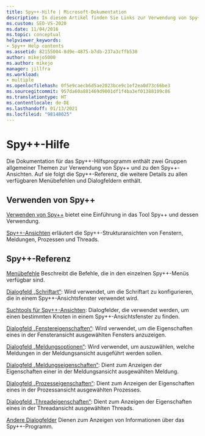 ```yaml
---
title: Spy++-Hilfe | Microsoft-Dokumentation
description: In diesem Artikel finden Sie Links zur Verwendung von Spy++ und den Ansichten von Spy++. Unter den Referenzlinks finden Sie ausführliche Informationen zu allen verfügbaren Spy++-Menübefehlen und -Dialogfeldern.
ms.custom: SEO-VS-2020
ms.date: 11/04/2016
ms.topic: conceptual
helpviewer_keywords:
- Spy++ Help contents
ms.assetid: 82155004-8d9e-4875-b7db-237a3cffb530
author: mikejo5000
ms.author: mikejo
manager: jillfra
ms.workload:
- multiple
ms.openlocfilehash: 0f5e9caecb6d5ae2023bce9c1ef2ea0d73c66be3
ms.sourcegitcommit: 957da60a881469d9001df1f4ba3ef01388109c86
ms.translationtype: HT
ms.contentlocale: de-DE
ms.lasthandoff: 01/13/2021
ms.locfileid: "98148025"
---
```

# <a name="spy-help"></a>Spy++-Hilfe
Die Dokumentation für das Spy++-Hilfsprogramm enthält zwei Gruppen allgemeiner Themen zur Verwendung von Spy++ und zu den Spy++-Ansichten. Auf sie folgt die Spy++-Referenz, die weitere Details zu allen verfügbaren Menübefehlen und Dialogfeldern enthält.

## <a name="using-spy"></a>Verwenden von Spy++
 [Verwenden von Spy++](../debugger/using-spy-increment.md) bietet eine Einführung in das Tool Spy++ und dessen Verwendung.

 [Spy++-Ansichten](../debugger/spy-increment-views.md) erläutert die Spy++-Strukturansichten von Fenstern, Meldungen, Prozessen und Threads.

## <a name="spy-reference"></a>Spy++-Referenz
 [Menübefehle](../debugger/menu-commands.md) Beschreibt die Befehle, die in den einzelnen Spy++-Menüs verfügbar sind.

 [Dialogfeld „Schriftart“](../debugger/font-dialog-box-microsoft-spy-increment-help.md): Wird verwendet, um die Schriftart zu konfigurieren, die in einem Spy++-Ansichtsfenster verwendet wird.

 [Suchtools für Spy++-Ansichten](../debugger/search-tools-for-spy-increment-views.md): Dialogfelder, die verwendet werden, um einen bestimmten Knoten in einem Spy++-Ansichtsfenster zu finden.

 [Dialogfeld „Fenstereigenschaften“](../debugger/window-properties-dialog-box.md): Wird verwendet, um die Eigenschaften eines in der Fensteransicht ausgewählten Fensters anzuzeigen.

 [Dialogfeld „Meldungsoptionen“](../debugger/message-options-dialog-box.md): Wird verwendet, um auszuwählen, welche Meldungen in der Meldungsansicht ausgeführt werden sollen.

 [Dialogfeld „Meldungseigenschaften“](../debugger/message-properties-dialog-box.md): Dient zum Anzeigen der Eigenschaften einer in der Meldungsansicht ausgewählten Meldung.

 [Dialogfeld „Prozesseigenschaften“](../debugger/process-properties-dialog-box.md): Dient zum Anzeigen der Eigenschaften eines in der Prozessansicht ausgewählten Prozesses.

 [Dialogfeld „Threadeigenschaften“](../debugger/thread-properties-dialog-box.md): Dient zum Anzeigen der Eigenschaften eines in der Threadansicht ausgewählten Threads.

 [Andere Dialogfelder](../debugger/other-dialog-boxes.md) Dienen zum Anzeigen von Informationen über das Spy++-Programm.